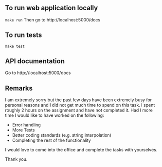## To run web application locally
 `make run`
Then go to http://localhost:5000/docs

## To run tests
`make test`

## API documentation
Go to http://localhost:5000/docs

## Remarks

I am extremely sorry but the past few days have been extremely busy for personal reasons and I did not get much time to spend on this task. 
I spent roughly 2 hours on the assignment and have not completed it. Had I more time I would like to have worked on the following: 
 
* Error handling
* More Tests
* Better coding standards (e.g. string interpolation)
* Completing the rest of the functionality

I would love to come into the office and complete the tasks with yourselves.

Thank you.
